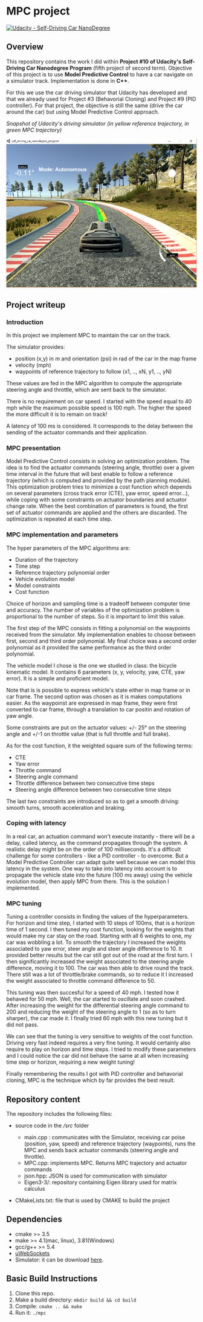 ﻿# MPC project
[![Udacity - Self-Driving Car NanoDegree](https://s3.amazonaws.com/udacity-sdc/github/shield-carnd.svg)](http://www.udacity.com/drive)

## Overview
This repository contains the work I did within **Project #10 of Udacity's Self-Driving Car Nanodegree Program** (fifth project of second term). Objective of this project is to use **Model Predictive Control** to have a car navigate on a simulator track. Implementation is done in **C++**. 

For this we use the car driving simulator that Udacity has developed and that we already used for Project #3 (Behavorial Cloning) and Project #9 (PID controller). For that project, the objective is still the same (drive the car around the car) but using Model Predictive Control approach. 

*Snapshot of Udacity's driving simulator (in yellow reference trajectory, in green MPC trajectory)*

![](./Simulator.png)


## Project writeup

### Introduction 
In this project we implement MPC to maintain the car on the track. 

The simulator provides:
* position (x,y) in m and orientation (psi) in rad of the car in the map frame
* velocity (mph)
* waypoints of reference trajectory to follow (x1, .., xN, y1, .., yN)

These values are fed in the MPC algorithm to compute the appropriate steering angle and throttle, which are sent back to the simulator.

There is no requirement on car speed. I started with the speed equal to 40 mph while the maximum possible speed is 100 mph. The higher the speed the more difficult it is to remain on track! 

A latency of 100 ms is considered. It corresponds to the delay between the sending of the actuator commands and their application.

### MPC presentation
Model Predictive Control consists in solving an optimization problem. The idea is to find the actuator commands (steering angle, throttle) over a given time interval in the future that will best enable to follow a reference trajectory (which is computed and provided by the path planning module).
This optimization problem tries to minimize a cost function which depends on several parameters (cross track error (CTE), yaw error, speed error...), while coping with some constraints on actuator boundaries and actuator change rate. When the best combination of parameters is found, the first set of actuator commands are applied and the others are discarded. The optimization is repeated at each time step.
 
### MPC implementation and parameters
 The hyper parameters of the MPC algorithms are:
 - Duration of the trajectory
 - Time step
 - Reference trajectory polynomial order
 - Vehicle evolution model
 - Model constraints
 - Cost function

Choice of horizon and sampling time is a tradeoff between computer time and accuracy. The number of variables of the optimization problem is proportional to the number of steps. So it is important to limit this value.

The first step of the MPC consists in fitting a polynomial on the waypoints received from the simulator. My implementation enables to choose between first, second and third order polynomial. My final choice was a second order polynomial as it provided the same performance as the third order polynomial.

The vehicle model I chose is the one we studied in class: the bicycle kinematic model. It contains 6 parameters (x, y, velocity, yaw, CTE, yaw error). It is a simple and proficient model.

Note that is is possible to express vehicle's state either in map frame or in car frame. The second option was chosen as it is makes computations easier. As the waypoinst are expressed in map frame, they were first converted to car frame, through a translation to car positin and rotation of yaw angle.

Some constraints are put on the actuator values: +/- 25° on the steering angle and +/-1 on throttle value (that is full throttle and full brake).

As for the cost function, it the weighted square sum of the following terms:
* CTE
* Yaw error
* Throttle command
* Steering angle command
* Throttle difference between two consecutive time steps
* Steering angle difference between two consecutive time steps

The last two constraints are introduced so as to get a smooth driving: smooth turns, smooth acceleration and braking. 
 
### Coping with latency
In a real car, an actuation command won't execute instantly - there will be a delay, called latency, as the command propagates through the system. A realistic delay might be on the order of 100 milliseconds. 
It's a difficult challenge for some controllers - like a PID controller - to overcome. But a Model Predictive Controller can adapt quite well because we can model this latency in the system.
One way to take into latency into account is to propagate the vehicle state  into the future (100 ms away) using the vehicle evolution model, then apply MPC from there. This is the solution I implemented.

### MPC tuning 
Tuning a controller consists in finding the values of the hyperparameters.
For horizon and time step, I started with 10 steps of 100ms, that is a horizon time of 1 second. I then tuned my cost function, looking for the weights that would make my car stay on the road.
Starting with all 6 weights to one, my car was wobbling a lot. To smooth the trajectory I increased the weights associated to yaw error, steer angle and steer angle difference to 10. It provided better results but the car still got out of the road at the first turn. I then significantly increased the weight associated to the steering angle difference, moving it to 100. The car was then able to drive round the track. There still was a lot of throttle/brake commands, so to reduce it I increased the weight associated to throttle command difference to 50.

This tuning was then succesful for a speed of 40 mph. I tested how it behaved for 50 mph. Well, the car started to oscillate and soon crashed. After increasing the weight for the differential steering angle command to 200 and reducing the weight of the steering angle to 1 (so as to turn sharper), the car made it.
I finally tried 60 mph with this new tuning but it did not pass.

We can see that the tuning is very sensitive to weights of the cost function. Driving very fast indeed requires a very fine tuning.
It would certainly also require to play on horizon and time steps. I tried to modify these parameters and I could notice the car did not behave the same at all when increasing time step or horizon, requiring a new weight tuning!

Finally remembering the results I got with PID controller and behavorial cloning, MPC is the technique which by far provides the best result.

## Repository content

The repository includes the following files:

 - source code in the */src* folder
	 - main.cpp : communicates with the Simulator, receiving car poise (position, yaw, speed) and reference trajectory (waypoints), runs the MPC and sends back actuator commands (steering angle and throttle). 
	 - MPC.cpp:  implements MPC. Returns MPC trajectory and actuator commands
 	 - json.hpp: JSON is used for communication with simulator
	 - Eigen3-3/: repository containing Eigen library used for matrix calculus

 - CMakeLists.txt: file that is used by CMAKE to build the project 

## Dependencies

* cmake >= 3.5
* make >= 4.1(mac, linux), 3.81(Windows)
* gcc/g++ >= 5.4
* [uWebSockets](https://github.com/uWebSockets/uWebSockets)
* Simulator: it can be download [here](https://github.com/udacity/self-driving-car-sim/releases).

## Basic Build Instructions

1. Clone this repo.
2. Make a build directory: `mkdir build && cd build`
3. Compile: `cmake .. && make`
4. Run it: `./mpc`
 

